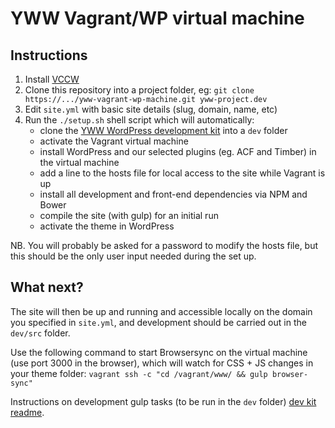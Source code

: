 # YWW Vagrant/WP virtual machine #

## Instructions ##

1. Install [VCCW](http://vccw.cc/)
2. Clone this repository into a project folder, eg: `git clone https://.../yww-vagrant-wp-machine.git yww-project.dev`
3. Edit `site.yml` with basic site details (slug, domain, name, etc)
4. Run the `./setup.sh` shell script which will automatically:
    * clone the [YWW WordPress development kit](https://bitbucket.org/yeswework/yww-wp-dev-kit) into a `dev` folder
    * activate the Vagrant virtual machine
    * install WordPress and our selected plugins (eg. ACF and Timber) in the virtual machine
    * add a line to the hosts file for local access to the site while Vagrant is up
    * install all development and front-end dependencies via NPM and Bower
    * compile the site (with gulp) for an initial run
    * activate the theme in WordPress

NB. You will probably be asked for a password to modify the hosts file, but this should be the only user input needed during the set up.

## What next? ##

The site will then be up and running and accessible locally on the domain you specified in `site.yml`, and development should be carried out in the `dev/src` folder.

Use the following command to start Browsersync on the virtual machine (use port 3000 in the browser), which will watch for CSS + JS changes in your theme folder:
`vagrant ssh -c "cd /vagrant/www/ && gulp browser-sync"`

Instructions on development gulp tasks (to be run in the `dev` folder) [dev kit readme](https://bitbucket.org/yeswework/yww-wp-dev-kit).
